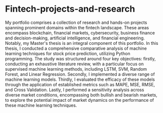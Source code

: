 # Fintech-projects-and-research

My portfolio comprises a collection of research and hands-on projects spanning prominent domains within the fintech landscape. These areas encompass blockchain, financial markets, cybersecurity, business finance and decision-making, artificial intelligence, and financial engineering. Notably, my Master's thesis is an integral component of this portfolio. In this thesis, I conducted a comprehensive comparative analysis of machine learning techniques for stock price prediction, utilizing Python programming. The study was structured around four key objectives: firstly, conducting an exhaustive literature review, with a particular focus on supervised machine learning methods, including LSTM, SVM, Random Forest, and Linear Regression. Secondly, I implemented a diverse range of machine learning models. Thirdly, I evaluated the efficacy of these models through the application of established metrics such as MAPE, MSE, RMSE, and Cross Validation. Lastly, I performed a sensitivity analysis across diverse market conditions, encompassing both bullish and bearish markets, to explore the potential impact of market dynamics on the performance of these machine learning techniques.
